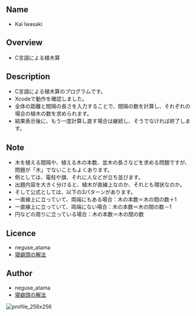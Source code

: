 ## Name
* Kai Iwasaki

## Overview
* C言語による植木算

## Description
* C言語による植木算のプログラムです。
* Xcodeで動作を確認しました。
* 全体の距離と間隔の長さを入力することで、間隔の数を計算し、それぞれの場合の植木の数を求められます。
* 結果表示後に、もう一度計算し直す場合は継続し、そうでなければ終了します。

## Note
* 木を植える間隔や、植える木の本数、並木の長さなどを求める問題ですが、問題が「木」でないこともよくあります。
* 例としては、電柱や旗、それに人などが立ち並びます。
* 出題内容を大きく分けると、植木が直線上なのか、それとも環状なのか。
* そして公式としては、以下の3パターンがあります。
* 一直線上に立っていて、両端にもある場合：木の本数＝木の間の数＋1
* 一直線上に立っていて、両端にない場合：木の本数＝木の間の数－1
* 円などの周りに立っている場合：木の本数＝木の間の数

## Licence
* neguse_atama
* [寝癖頭の解法](https://neguse-atama.hatenablog.com)

## Author
* neguse_atama
* [寝癖頭の解法](https://neguse-atama.hatenablog.com)

![profile_256x256](https://user-images.githubusercontent.com/62793333/79065145-f3a2a180-7ce8-11ea-9b33-0973ec940251.png)
